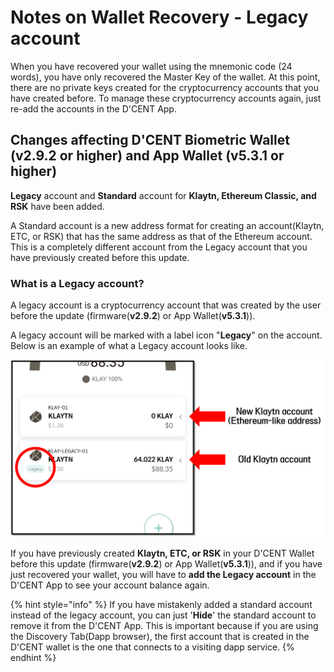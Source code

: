 # Notes on Wallet Recovery - Legacy account

When you have recovered your wallet using the mnemonic code (24 words), you have only recovered the Master Key of the wallet. At this point, there are no private keys created for the cryptocurrency accounts that you have created before. To manage these cryptocurrency accounts again, just re-add the accounts in the D'CENT App.&#x20;

## Changes affecting D'CENT Biometric Wallet (**v2.9.2 or higher**) and App Wallet (**v5.3.1 or higher**)&#x20;

**Legacy** account and **Standard** account for **Klaytn, Ethereum Classic, and RSK** have been added.

A Standard account is a new address format for creating an account(Klaytn, ETC, or RSK) that has the same address as that of the Ethereum account. This is a completely different account from the Legacy account that you have previously created before this update.

### What is a Legacy account?

A legacy account is a cryptocurrency account that was created by the user before the update (firmware(**v2.9.2**) or App Wallet(**v5.3.1**)).

A legacy account will be marked with a label icon "**Legacy**" on the account. Below is an example of what a Legacy account looks like.

![](../.gitbook/assets/old-accounts.png)

If you have previously created **Klaytn, ETC, or RSK** in your D'CENT Wallet before this update (firmware(**v2.9.2**) or App Wallet(**v5.3.1**)), and if you have just recovered your wallet, you will have to **add the Legacy account** in the D'CENT App to see your account balance again.

{% hint style="info" %}
If you have mistakenly added a standard account instead of the legacy account, you can just '**Hide**' the standard account to remove it from the D'CENT App. This is important because if you are using the Discovery Tab(Dapp browser), the first account that is created in the D'CENT wallet is the one that connects to a visiting dapp service.
{% endhint %}


